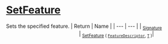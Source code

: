 # [SetFeature](./Signature-100663442.md)

Sets the specified feature.
| Return | Name | 
| --- | --- | 
| <sub>[Signature](./../Signature.md)</sub><img width=200/>| <sub>[SetFeature](./Signature-100663442.md) ( [`FeatureDescriptor`](./../FeatureDescriptor.md), [`T`](./Signature-100663442.md) )</sub>| <br>


